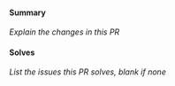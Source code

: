 #### Summary

*Explain the changes in this PR*

#### Solves 

*List the issues this PR solves, blank if none*
